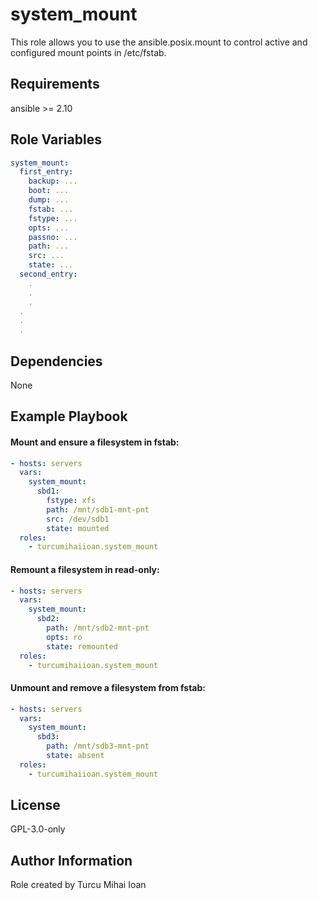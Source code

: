 system_mount
=========

This role allows you to use the ansible.posix.mount to control active and configured mount points in /etc/fstab.

Requirements
------------

ansible >= 2.10

Role Variables
--------------

```yml
system_mount:
  first_entry:
    backup: ...
    boot: ...
    dump: ...
    fstab: ...
    fstype: ...
    opts: ...
    passno: ...
    path: ...
    src: ...
    state: ...
  second_entry:
    .
    .
    .
  .
  .
  .
```

Dependencies
------------

None

Example Playbook
----------------

#### Mount and ensure a filesystem in fstab:
```yml
- hosts: servers
  vars:
    system_mount:
      sbd1:
        fstype: xfs
        path: /mnt/sdb1-mnt-pnt
        src: /dev/sdb1
        state: mounted
  roles:
    - turcumihaiioan.system_mount
```

#### Remount a filesystem in read-only:
```yml
- hosts: servers
  vars:
    system_mount:
      sbd2:
        path: /mnt/sdb2-mnt-pnt
        opts: ro
        state: remounted
  roles:
    - turcumihaiioan.system_mount
```

#### Unmount and remove a filesystem from fstab:
```yml
- hosts: servers
  vars:
    system_mount:
      sbd3:
        path: /mnt/sdb3-mnt-pnt
        state: absent
  roles:
    - turcumihaiioan.system_mount
```

License
-------

GPL-3.0-only

Author Information
------------------

Role created by Turcu Mihai Ioan
